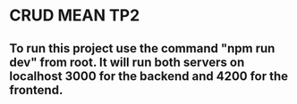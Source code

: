 # CRUD MEAN TP2

## To run this project use the command "npm run dev" from root. It will run both servers on localhost 3000 for the backend and 4200 for the frontend.
